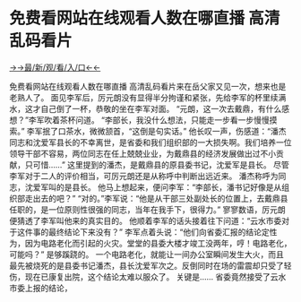 # 免费看网站在线观看人数在哪直播  高清乱码看片

<a href="https://senfoop.com">→→最/新/观/看/入/口←←</a>


免费看网站在线观看人数在哪直播  高清乱码看片来在岳父家又见一次，想来也是老熟人了。
面见李军后，厉元朗没有显得半分拘谨和紧张，先给李军的杯里续满水，这才自己倒了一杯，恭敬的坐在李军对面。
“元朗，这一次去戴鼎，有什么感想？”李军吹着茶杯问道。
“李部长，我没什么想法，只能走一步看一步慢慢摸索。”
李军抿了口茶水，微微颔首，“这倒是句实话。”
他长叹一声，伤感道：“潘杰同志和沈爱军县长的不幸离世，是省委和我们组织部的一大损失啊。我们培养一位领导干部不容易，两位同志在任上兢兢业业，为戴鼎县的经济发展做出过不小贡献，只可惜……”
这里提到的潘杰，是戴鼎县的原县委书记，沈爱军是县长。
尽管李军对于二人的评价相当，可厉元朗还是从称呼中判断出远近来。
潘杰称呼为同志，沈爱军叫的是县长。
他马上想起来，便问李军：“李部长，潘书记好像是从组织部走出去的吧？”
“对的。”李军说：“他是从干部三处副处长的位置上，去戴鼎县任职的，是一位原则性很强的同志，当年在我手下，很得力。”
寥寥数语，厉元朗便猜透了李军叫他来的真实目的。
他顺着李军的话头接着往下问道：“云水市委对于这件事的最终结论下来没有？”
李军点着头说：“他们向省委汇报的结论定性为，因为电路老化而引起的火灾。堂堂的县委大楼才竣工没两年，哼！电路老化，可能吗？”
是够蹊跷的。
一个电路老化，就能让一间办公室瞬间发生大火，而且最先被烧死的是县委书记潘杰，县长沈爱军次之。反倒同时在场的雷震却只受了轻伤，现在已康复出院，这个结论太难以服众了。
关键是……
省委竟然接受了云水市委上报的结论，
